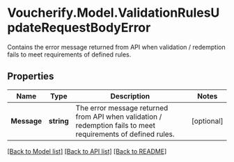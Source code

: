 # Voucherify.Model.ValidationRulesUpdateRequestBodyError
Contains the error message returned from API when validation / redemption fails to meet requirements of defined rules.

## Properties

Name | Type | Description | Notes
------------ | ------------- | ------------- | -------------
**Message** | **string** | The error message returned from API when validation / redemption fails to meet requirements of defined rules. | [optional] 

[[Back to Model list]](../../README.md#documentation-for-models) [[Back to API list]](../../README.md#documentation-for-api-endpoints) [[Back to README]](../../README.md)

